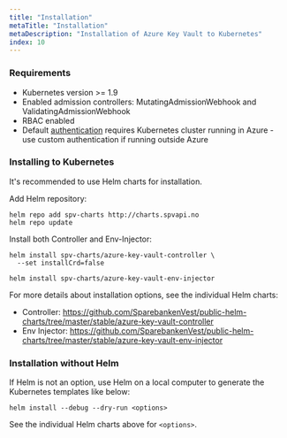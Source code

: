 ```yaml
---
title: "Installation"
metaTitle: "Installation"
metaDescription: "Installation of Azure Key Vault to Kubernetes"
index: 10
---
```


### Requirements

* Kubernetes version >= 1.9 
* Enabled admission controllers: MutatingAdmissionWebhook and ValidatingAdmissionWebhook
* RBAC enabled
* Default [authentication](#authentication) requires Kubernetes cluster running in Azure - use custom authentication if running outside Azure

### Installing to Kubernetes

It's recommended to use Helm charts for installation.

Add Helm repository:

```none
helm repo add spv-charts http://charts.spvapi.no
helm repo update
```

Install both Controller and Env-Injector:

```none
helm install spv-charts/azure-key-vault-controller \
  --set installCrd=false

helm install spv-charts/azure-key-vault-env-injector
```

For more details about installation options, see the 
individual Helm charts:

* Controller: https://github.com/SparebankenVest/public-helm-charts/tree/master/stable/azure-key-vault-controller
* Env Injector: https://github.com/SparebankenVest/public-helm-charts/tree/master/stable/azure-key-vault-env-injector

### Installation without Helm

If Helm is not an option, use Helm on a local computer to generate the Kubernetes templates like below:

```none
helm install --debug --dry-run <options>
```

See the individual Helm charts above for `<options>`.